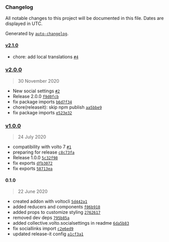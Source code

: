 ### Changelog

All notable changes to this project will be documented in this file. Dates are displayed in UTC.

Generated by [`auto-changelog`](https://github.com/CookPete/auto-changelog).

#### [v2.1.0](https://github.com/collective/volto-social-settings/compare/v2.0.0...v2.1.0)

- chore: add local translations [`#4`](https://github.com/collective/volto-social-settings/pull/4)

### [v2.0.0](https://github.com/collective/volto-social-settings/compare/v1.0.0...v2.0.0)

> 30 November 2020

- New social settings [`#2`](https://github.com/collective/volto-social-settings/pull/2)
- Release 2.0.0 [`f9d0fcb`](https://github.com/collective/volto-social-settings/commit/f9d0fcb825fdfb6a61b37716b723e9369e078a63)
- fix package imports [`b6d7f34`](https://github.com/collective/volto-social-settings/commit/b6d7f34a939e57be9af7e42906dc57088ee4716e)
- chore(releaseit): skip npm publish [`aa5bbe9`](https://github.com/collective/volto-social-settings/commit/aa5bbe9de7ea7dc7bea9103b480416af0b514d1f)
- fix package imports [`e523e32`](https://github.com/collective/volto-social-settings/commit/e523e3227a95397bb23caa5a2b5d7c4d5f322af1)

### [v1.0.0](https://github.com/collective/volto-social-settings/compare/0.1.0...v1.0.0)

> 24 July 2020

- compatibility with volto 7 [`#1`](https://github.com/collective/volto-social-settings/pull/1)
- preparing for release [`c8c73fa`](https://github.com/collective/volto-social-settings/commit/c8c73fa3daff2ce87368817a5bcb2d6d13a740fa)
- Release 1.0.0 [`5c32f98`](https://github.com/collective/volto-social-settings/commit/5c32f9897d47d4e8675b47cb7d7d9e09a2b6c5ea)
- fix exports [`dfb3072`](https://github.com/collective/volto-social-settings/commit/dfb30722eb2456daef952f2a40b2fc7917001c05)
- fix exports [`58713ea`](https://github.com/collective/volto-social-settings/commit/58713ea411f180963654724a4e9b14fd57b9d130)

#### 0.1.0

> 22 June 2020

- created addon with voltocli [`5d442a1`](https://github.com/collective/volto-social-settings/commit/5d442a1a2fb5b427caba0a4bd07130602ec35def)
- added reducers and components [`f06b918`](https://github.com/collective/volto-social-settings/commit/f06b918275cd5c14465a454735fba5a8b6066418)
- added props to customize styling [`2762617`](https://github.com/collective/volto-social-settings/commit/2762617e92314209001852d09c69b2d74894e126)
- removed dev deps [`795b85a`](https://github.com/collective/volto-social-settings/commit/795b85a66843f4e216810390f33b30cd14ea0b65)
- added collective.volto.socialsettings in readme [`6da5b83`](https://github.com/collective/volto-social-settings/commit/6da5b83065814a42a01a187aa6712626fc43e85d)
- fix sociallinks import [`c2e6ed9`](https://github.com/collective/volto-social-settings/commit/c2e6ed9ae5c55b5964027c2ff150238b35fab11f)
- updated release-it config [`a1cf3a1`](https://github.com/collective/volto-social-settings/commit/a1cf3a131eb220da4cb5993fe0f288faaa40d89a)
